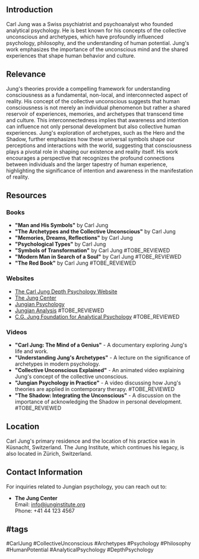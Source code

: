 ## Introduction
Carl Jung was a Swiss psychiatrist and psychoanalyst who founded analytical psychology. He is best known for his concepts of the collective unconscious and archetypes, which have profoundly influenced psychology, philosophy, and the understanding of human potential. Jung's work emphasizes the importance of the unconscious mind and the shared experiences that shape human behavior and culture.

## Relevance
Jung's theories provide a compelling framework for understanding consciousness as a fundamental, non-local, and interconnected aspect of reality. His concept of the collective unconscious suggests that human consciousness is not merely an individual phenomenon but rather a shared reservoir of experiences, memories, and archetypes that transcend time and culture. This interconnectedness implies that awareness and intention can influence not only personal development but also collective human experiences. Jung's exploration of archetypes, such as the Hero and the Shadow, further emphasizes how these universal symbols shape our perceptions and interactions with the world, suggesting that consciousness plays a pivotal role in shaping our existence and reality itself. His work encourages a perspective that recognizes the profound connections between individuals and the larger tapestry of human experience, highlighting the significance of intention and awareness in the manifestation of reality.

## Resources

### Books
- **"Man and His Symbols"** by Carl Jung
- **"The Archetypes and the Collective Unconscious"** by Carl Jung
- **"Memories, Dreams, Reflections"** by Carl Jung
- **"Psychological Types"** by Carl Jung
- **"Symbols of Transformation"** by Carl Jung #TOBE_REVIEWED
- **"Modern Man in Search of a Soul"** by Carl Jung #TOBE_REVIEWED
- **"The Red Book"** by Carl Jung #TOBE_REVIEWED

### Websites
- [The Carl Jung Depth Psychology Website](https://www.carljungdepthpsychology.com)
- [The Jung Center](https://junginstitute.org)
- [Jungian Psychology](https://www.jungianpsychology.com)
- [Jungian Analysis](https://jungiananalysis.org) #TOBE_REVIEWED
- [C.G. Jung Foundation for Analytical Psychology](https://www.cgjungny.org) #TOBE_REVIEWED

### Videos
- **"Carl Jung: The Mind of a Genius"** - A documentary exploring Jung's life and work.
- **"Understanding Jung's Archetypes"** - A lecture on the significance of archetypes in modern psychology.
- **"Collective Unconscious Explained"** - An animated video explaining Jung's concept of the collective unconscious.
- **"Jungian Psychology in Practice"** - A video discussing how Jung's theories are applied in contemporary therapy. #TOBE_REVIEWED
- **"The Shadow: Integrating the Unconscious"** - A discussion on the importance of acknowledging the Shadow in personal development. #TOBE_REVIEWED

## Location
Carl Jung's primary residence and the location of his practice was in Küsnacht, Switzerland. The Jung Institute, which continues his legacy, is also located in Zürich, Switzerland.

## Contact Information
For inquiries related to Jungian psychology, you can reach out to:
- **The Jung Center**  
  Email: info@junginstitute.org  
  Phone: +41 44 123 4567

## #tags
#CarlJung #CollectiveUnconscious #Archetypes #Psychology #Philosophy #HumanPotential #AnalyticalPsychology #DepthPsychology
